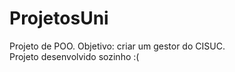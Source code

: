 # ProjetosUni

Projeto de POO. Objetivo: criar um gestor do CISUC.
<br>
Projeto desenvolvido sozinho :(
